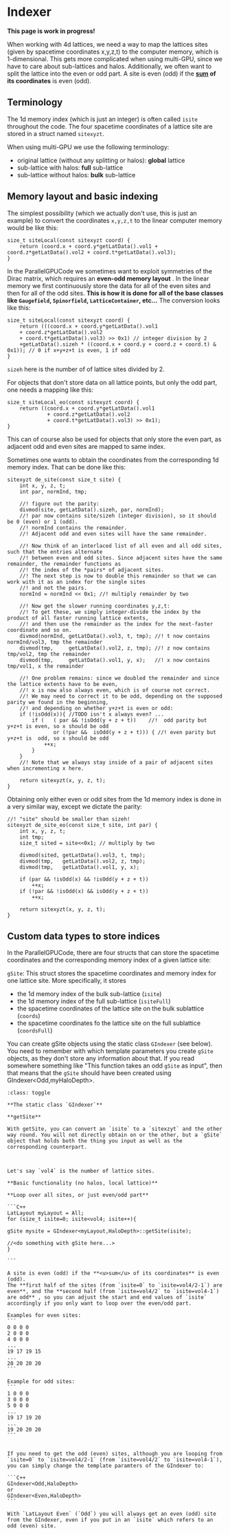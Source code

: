 # Indexer

**This page is work in progress!**

When working with 4d lattices, we need a way to map the lattices sites (given by spacetime coordinates x,y,z,t) to the computer memory, which is 1-dimensional. This gets more complicated when using multi-GPU, since we have to care about sub-lattices and halos. Additionally, we often want to split the lattice into the even or odd part. A site is even (odd) if the **<u>sum</u> of its coordinates** is even (odd).

## Terminology

The 1d memory index (which is just an integer) is often called `isite` throughout the code. 
The four spacetime coordinates of a lattice site are stored in a struct named `sitexyzt`.

When using multi-GPU we use the following terminology:

* original lattice (without any splitting or halos): **global** lattice 
* sub-lattice with halos: **full** sub-lattice
* sub-lattice without halos: **bulk** sub-lattice

## Memory layout and basic indexing

The simplest possibility (which we actually don't use, this is just an example) to convert the coordinates `x,y,z,t` to the linear computer memory would be like this:

```{hidden-code-block} C++
size_t siteLocal(const sitexyzt coord) {
    return (coord.x + coord.y*getLatData().vol1 + coord.z*getLatData().vol2 + coord.t*getLatData().vol3);
}
```
In the ParallelGPUCode we sometimes want to exploit  symmetries of the Dirac matrix, which requires an **even-odd memory layout** . In the linear memory we first continuously store the data for all of the even sites and then for all of the odd sites. **This is how it is done for all of the base classes like `Gaugefield`, `Spinorfield`, `LatticeContainer`, etc...**
The conversion looks like this:

```{hidden-code-block} C++
size_t siteLocal(const sitexyzt coord) {
    return (((coord.x + coord.y*getLatData().vol1 
    + coord.z*getLatData().vol2 
    + coord.t*getLatData().vol3) >> 0x1) // integer division by 2
    +getLatData().sizeh * ((coord.x + coord.y + coord.z + coord.t) & 0x1)); // 0 if x+y+z+t is even, 1 if odd
}
```

`sizeh` here is the number of of lattice sites divided by 2.

For objects that don't store data on all lattice points, but only the odd part, one needs a mapping like this:

```{hidden-code-block} C++
size_t siteLocal_eo(const sitexyzt coord) {
    return ((coord.x + coord.y*getLatData().vol1
             + coord.z*getLatData().vol2
             + coord.t*getLatData().vol3) >> 0x1);
}
```

This can of course also be used for objects that only store the even part, as adjacent odd and even sites are mapped to same index.

Sometimes one wants to obtain the coordinates from the corresponding 1d memory index. That can be done like this:

```{hidden-code-block} C++
sitexyzt de_site(const size_t site) {
    int x, y, z, t;
    int par, normInd, tmp;

    //! figure out the parity:
    divmod(site, getLatData().sizeh, par, normInd);
    //! par now contains site/sizeh (integer division), so it should be 0 (even) or 1 (odd).
    //! normInd contains the remainder.
    //! Adjacent odd and even sites will have the same remainder.

    //! Now think of an interlaced list of all even and all odd sites, such that the entries alternate
    //! between even and odd sites. Since adjacent sites have the same remainder, the remainder functions as
    //! the index of the *pairs* of adjacent sites.
    //! The next step is now to double this remainder so that we can work with it as an index for the single sites
    //! and not the pairs.
    normInd = normInd << 0x1; //! multiply remainder by two

    //! Now get the slower running coordinates y,z,t:
    //! To get these, we simply integer-divide the index by the product of all faster running lattice extents,
    //! and then use the remainder as the index for the next-faster coordinate and so on.
    divmod(normInd, getLatData().vol3, t, tmp); //! t now contains normInd/vol3, tmp the remainder
    divmod(tmp,     getLatData().vol2, z, tmp); //! z now contains tmp/vol2, tmp the remainder
    divmod(tmp,     getLatData().vol1, y, x);   //! x now contains tmp/vol1, x the remainder

    //! One problem remains: since we doubled the remainder and since the lattice extents have to be even,
    //! x is now also always even, which is of course not correct.
    //! We may need to correct it to be odd, depending on the supposed parity we found in the beginning,
    //! and depending on whether y+z+t is even or odd:
    if (!isOdd(x)){ //TODO isn't x always even? ...
        if (   ( par && !isOdd(y + z + t))    //!  odd parity but y+z+t is even, so x should be odd
               or (!par &&  isOdd(y + z + t))) { //! even parity but y+z+t is  odd, so x should be odd
            ++x;
        }
    }
    //! Note that we always stay inside of a pair of adjacent sites when incrementing x here.

    return sitexyzt(x, y, z, t);
}
```

Obtaining only either even or odd sites from the 1d memory index is done in a very similar way, except we dictate the parity:

```{hidden-code-block} C++
//! "site" should be smaller than sizeh!
sitexyzt de_site_eo(const size_t site, int par) {
    int x, y, z, t;
    int tmp;
    size_t sited = site<<0x1; // multiply by two

    divmod(sited, getLatData().vol3, t, tmp);
    divmod(tmp,   getLatData().vol2, z, tmp);
    divmod(tmp,   getLatData().vol1, y, x);

    if (par && !isOdd(x) && !isOdd(y + z + t))
        ++x;
    if (!par && !isOdd(x) && isOdd(y + z + t))
        ++x;

    return sitexyzt(x, y, z, t);
}
```

## Custom data types to store indices

In the ParallelGPUCode, there are four structs that can store the spacetime coordinates and the corresponding memory index of a given lattice site:

`gSite`: 
This struct stores the spacetime coordinates and memory index for one lattice site. 
More specifically, it stores  
* the 1d memory index of the bulk sub-lattice (`isite`)
* the 1d memory index of the full sub-lattice (`isiteFull`)
* the spacetime coordinates of the lattice site on the bulk sublattice (`coords`)
* the spacetime coordinates fo the lattice site on the full sublattice (`coordsFull`)

You can create gSite objects using the static class `GIndexer` (see below). You need to remember with which template parameters you create `gSite` objects, as they don't store any information about that.
If you read somewhere something like "This function takes an odd `gSite` as input", then that means that the `gSite` should have been created using GIndexer<Odd,myHaloDepth>.


````{admonition} Temp
:class: toggle

**The static class `GIndexer`**

**getSite**

With getSite, you can convert an `isite` to a `sitexzyt` and the other way round. You will not directly obtain on or the other, but a `gSite` object that holds both the thing you input as well as the corresponding counterpart. 



Let's say `vol4` is the number of lattice sites.

**Basic functionality (no halos, local lattice)**

**Loop over all sites, or just even/odd part**

```C++
LatLayout myLayout = All;
for (size_t isite=0; isite<vol4; isite++){

gSite mysite = GIndexer<myLayout,HaloDepth>::getSite(isite);

//<do something with gSite here...>
}

```

A site is even (odd) if the **<u>sum</u> of its coordinates** is even (odd).
The **first half of the sites (from `isite=0` to `isite=vol4/2-1`) are even**, and the **second half (from `isite=vol4/2` to `isite=vol4-1`) are odd** , so you can adjust the start and end values of `isite` accordingly if you only want to loop over the even/odd part. 

Examples for even sites:
```
0 0 0 0
2 0 0 0 
4 0 0 0
...
19 17 19 15 
...
20 20 20 20
```

Example for odd sites:
```
1 0 0 0
3 0 0 0 
5 0 0 0
...
19 17 19 20
...
19 20 20 20
```


If you need to get the odd (even) sites, although you are looping from `isite=0` to `isite=vol4/2-1` (from `isite=vol4/2` to `isite=vol4-1`), you can simply change the template paramters of the GIndexer to:

```C++
GIndexer<Odd,HaloDepth>
or
GIndexer<Even,HaloDepth>
```

With `LatLayout Even` (`Odd`) you will always get an even (odd) site from the GIndexer, even if you put in an `isite` which refers to an odd (even) site.

````
